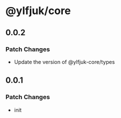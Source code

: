 # @ylfjuk/core

## 0.0.2

### Patch Changes

- Update the version of @ylfjuk-core/types

## 0.0.1

### Patch Changes

- init
